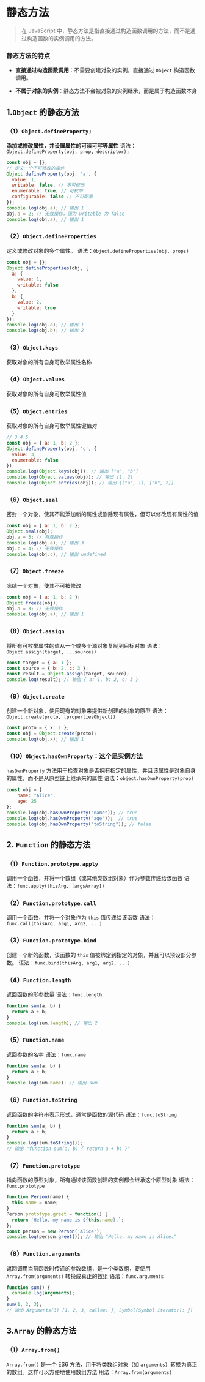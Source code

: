 # 静态方法
>在 JavaScript 中，静态方法是指直接通过构造函数调用的方法，而不是通过构造函数的实例调用的方法。

 ### 静态方法的特点
-   **直接通过构造函数调用**：不需要创建对象的实例，直接通过 `Object` 构造函数调用。

-   **不属于对象的实例**：静态方法不会被对象的实例继承，而是属于构造函数本身
## 1.`Object` 的静态方法
### （1）`Object.defineProperty;`
**添加或修改属性，并设置属性的可读可写等属性**
语法：`Object.defineProperty(obj, prop, descriptor);`
```js
const obj = {};
// 定义一个不可修改的属性
Object.defineProperty(obj, 'a', {
  value: 1,
  writable: false, // 不可修改
  enumerable: true, // 可枚举
  configurable: false // 不可配置
});
console.log(obj.a); // 输出 1
obj.a = 2; // 无效操作，因为 writable 为 false
console.log(obj.a); // 输出 1
```
### （2）`Object.defineProperties`
定义或修改对象的多个属性。
语法：`Object.defineProperties(obj, props)`
```js
const obj = {};
Object.defineProperties(obj, {
  a: {
    value: 1,
    writable: false
  },
  b: {
    value: 2,
    writable: true
  }
});
console.log(obj.a); // 输出 1
console.log(obj.b); // 输出 2
```
### （3）`Object.keys`
获取对象的所有自身可枚举属性名称
### （4）`Object.values`
获取对象的所有自身可枚举属性值
### （5）`Object.entries`
获取对象的所有自身可枚举属性键值对
```js
// 3 4 5
const obj = { a: 1, b: 2 };
Object.defineProperty(obj, 'c', {
  value: 3,
  enumerable: false
});
console.log(Object.keys(obj)); // 输出 ["a", "b"]
console.log(Object.values(obj)); // 输出 [1, 2]
console.log(Object.entries(obj)); // 输出 [["a", 1], ["b", 2]]

```
### （6）`Object.seal`
密封一个对象，使其不能添加新的属性或删除现有属性，但可以修改现有属性的值
```js
const obj = { a: 1, b: 2 };
Object.seal(obj);
obj.a = 3; // 有效操作
console.log(obj.a); // 输出 3
obj.c = 4; // 无效操作
console.log(obj.c); // 输出 undefined
```
### （7）`Object.freeze`
冻结一个对象，使其不可被修改
```js
const obj = { a: 1, b: 2 };
Object.freeze(obj);
obj.a = 3; // 无效操作
console.log(obj.a); // 输出 1
```
### （8）`Object.assign`
将所有可枚举属性的值从一个或多个源对象复制到目标对象
语法：`Object.assign(target, ...sources)`
```js
const target = { a: 1 };
const source = { b: 2, c: 3 };
const result = Object.assign(target, source);
console.log(result); // 输出 { a: 1, b: 2, c: 3 }
```
### （9）`Object.create`
创建一个新对象，使用现有的对象来提供新创建的对象的原型
语法：`Object.create(proto, [propertiesObject])`
```js
const proto = { x: 1 };
const obj = Object.create(proto);
console.log(obj.x); // 输出 1
```

### （10）`Object.hasOwnProperty`：这个是实例方法
`hasOwnProperty` 方法用于检查对象是否拥有指定的属性，并且该属性是对象自身的属性，而不是从原型链上继承来的属性
语法：`object.hasOwnProperty(prop)`
```js
const obj = {
    name: "Alice",
    age: 25
};
console.log(obj.hasOwnProperty("name")); // true
console.log(obj.hasOwnProperty("age"));  // true
console.log(obj.hasOwnProperty("toString")); // false
```


##  2. `Function` 的静态方法

### （1）`Function.prototype.apply`
调用一个函数，并将一个数组（或其他类数组对象）作为参数传递给该函数
语法：`func.apply(thisArg, [argsArray])`
### （2）`Function.prototype.call`
调用一个函数，并将一个对象作为 `this` 值传递给该函数
语法：`func.call(thisArg, arg1, arg2, ...)`
### （3）`Function.prototype.bind`
创建一个新的函数，该函数的 `this` 值被绑定到指定的对象，并且可以预设部分参数。
语法：`func.bind(thisArg, arg1, arg2, ...)`
### （4）`Function.length`
返回函数的形参数量
语法：`func.length`
```js
function sum(a, b) {
  return a + b;
}
console.log(sum.length); // 输出 2
```
### （5）`Function.name`
返回参数的名字
语法：`func.name`
```js
function sum(a, b) {
  return a + b;
}
console.log(sum.name); // 输出 sum
```
### （6）`Function.toString`
返回函数的字符串表示形式，通常是函数的源代码
语法：`func.toString`
```js
function sum(a, b) {
  return a + b;
}
console.log(sum.toString());
// 输出 "function sum(a, b) { return a + b; }"
```
### （7）`Function.prototype`
指向函数的原型对象，所有通过该函数创建的实例都会继承这个原型对象
语法：`func.prototype`
```js
function Person(name) {
  this.name = name;
}
Person.prototype.greet = function() {
  return `Hello, my name is ${this.name}.`;
};
const person = new Person('Alice');
console.log(person.greet()); // 输出 "Hello, my name is Alice."
```
### （8）`Function.arguments`
返回调用当前函数时传递的参数数组，是一个类数组，要使用 `Array.from(arguments)` 转换成真正的数组
语法：`func.arguments`
```js
function sum() {
  console.log(arguments);
}
sum(1, 2, 3);
// 输出 Arguments(3) [1, 2, 3, callee: ƒ, Symbol(Symbol.iterator): ƒ]
```

## 3.`Array` 的静态方法
### （1）`Array.from()`
`Array.from()` 是一个 ES6 方法，用于将类数组对象（如 `arguments`）转换为真正的数组。这样可以方便地使用数组方法
用法：`Array.from(arguments)`

<!--stackedit_data:
eyJoaXN0b3J5IjpbLTU3NzUxNTgzN119
-->